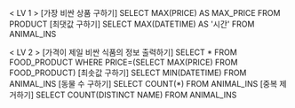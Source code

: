< LV 1 >
[가장 비싼 상품 구하기]
SELECT MAX(PRICE) AS MAX_PRICE FROM PRODUCT
[최댓값 구하기]
SELECT MAX(DATETIME) AS '시간' FROM ANIMAL_INS

< LV 2 >
[가격이 제일 비싼 식품의 정보 출력하기]
SELECT * FROM FOOD_PRODUCT WHERE PRICE=(SELECT MAX(PRICE) FROM FOOD_PRODUCT)
[최솟값 구하기]
SELECT MIN(DATETIME) FROM ANIMAL_INS
[동물 수 구하기]
SELECT COUNT(*) FROM ANIMAL_INS
[중복 제거하기]
SELECT COUNT(DISTINCT NAME) FROM ANIMAL_INS 